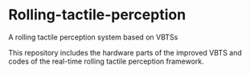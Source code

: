 # Rolling-tactile-perception
A rolling tactile perception system based on VBTSs

This repository includes the hardware parts of the improved VBTS and codes of the real-time rolling tactile perception framework.



